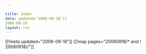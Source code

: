 ```yaml
---

title: index
date: updated="2006-09-18"]]
2006-09-18
layout: rut
---
```


[[!meta updated="2006-09-18"]]
[[!map pages="20060918/* and ! 20060918/*/*"]]
